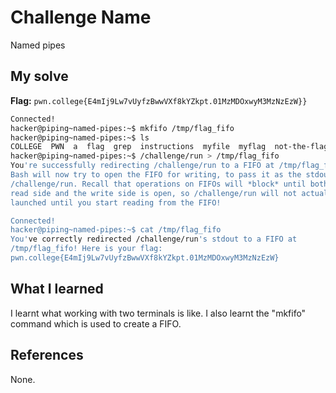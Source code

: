 # Challenge Name
Named pipes

## My solve
**Flag:** `pwn.college{E4mIj9Lw7vUyfzBwwVXf8kYZkpt.01MzMDOxwyM3MzNzEzW}}`

```bash
Connected!
hacker@piping~named-pipes:~$ mkfifo /tmp/flag_fifo
hacker@piping~named-pipes:~$ ls
COLLEGE  PWN  a  flag  grep  instructions  myfile  myflag  not-the-flag  pwn  the-flag
hacker@piping~named-pipes:~$ /challenge/run > /tmp/flag_fifo
You're successfully redirecting /challenge/run to a FIFO at /tmp/flag_fifo!
Bash will now try to open the FIFO for writing, to pass it as the stdout of
/challenge/run. Recall that operations on FIFOs will *block* until both the
read side and the write side is open, so /challenge/run will not actually be
launched until you start reading from the FIFO!

Connected!
hacker@piping~named-pipes:~$ cat /tmp/flag_fifo
You've correctly redirected /challenge/run's stdout to a FIFO at
/tmp/flag_fifo! Here is your flag:
pwn.college{E4mIj9Lw7vUyfzBwwVXf8kYZkpt.01MzMDOxwyM3MzNzEzW}
```

## What I learned
I learnt what working with two terminals is like. I also learnt the "mkfifo" command which is used to create a FIFO.
## References 
None.
